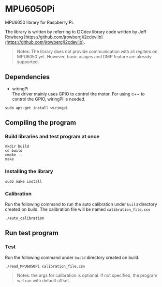 # MPU6050Pi

MPU6050 library for Raspberry Pi.

The library is written by referring to I2Cdev library code written by Jeff Rowberg [https://github.com/jrowberg/i2cdevlib](https://github.com/jrowberg/i2cdevlib).

> Notes: The library does not provide communication with all regiters on MPU6050 yet.
However, basic usages and DMP feature are already supported.

## Dependencies
- wiringPi
<br>The driver mainly uses GPIO to control the motor. For using c++ to control the GPIO, wiringPi is needed.
```
sudo apt-get install wiringpi
```

## Compiling the program
### Build libraries and test program at once
```
mkdir build
cd build
cmake ..
make
```

### Installing the library
```
sudo make install
```

### Calibration
Run the following command to run the auto calibration under `build` directory created on build. The calibration file will be named `calibration_file.csv`
```
./auto_calibration
```

## Run test program
### Test
Run the following command under `build` directory created on build.
```
./read_MPU6050Pi calibration_file.csv
```
> Notes: the args for cailbration is optional. If not specified, the program will run with default offset.